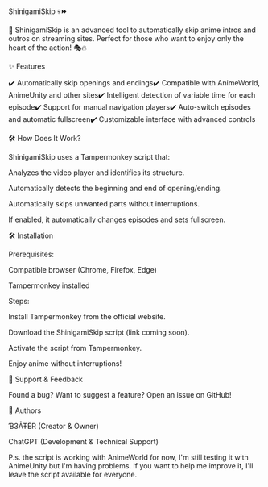 ShinigamiSkip 💀⏩

🚀 ShinigamiSkip is an advanced tool to automatically skip anime intros and outros on streaming sites. Perfect for those who want to enjoy only the heart of the action! 🎭🔥

✨ Features

✔️ Automatically skip openings and endings✔️ Compatible with AnimeWorld, AnimeUnity and other sites✔️ Intelligent detection of variable time for each episode✔️ Support for manual navigation players✔️ Auto-switch episodes and automatic fullscreen✔️ Customizable interface with advanced controls

🛠️ How Does It Work?

ShinigamiSkip uses a Tampermonkey script that:

Analyzes the video player and identifies its structure.

Automatically detects the beginning and end of opening/ending.

Automatically skips unwanted parts without interruptions.

If enabled, it automatically changes episodes and sets fullscreen.

🛠️ Installation

Prerequisites:

Compatible browser (Chrome, Firefox, Edge)

Tampermonkey installed

Steps:

Install Tampermonkey from the official website.

Download the ShinigamiSkip script (link coming soon).

Activate the script from Tampermonkey.

Enjoy anime without interruptions!

📢 Support & Feedback

Found a bug? Want to suggest a feature? Open an issue on GitHub!

👑 Authors

Ɓ3ÅŦĔR (Creator & Owner)

ChatGPT (Development & Technical Support)

P.s. the script is working with AnimeWorld for now, I'm still testing it with AnimeUnity but I'm having problems. If you want to help me improve it, I'll leave the script available for everyone.
